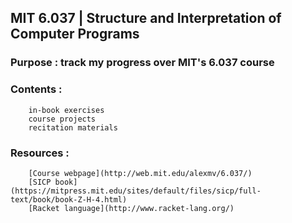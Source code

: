 ## MIT 6.037 | Structure and Interpretation of Computer Programs

### Purpose : track my progress over MIT's 6.037 course

### Contents :
        in-book exercises
        course projects
        recitation materials

### Resources :
        [Course webpage](http://web.mit.edu/alexmv/6.037/)
        [SICP book](https://mitpress.mit.edu/sites/default/files/sicp/full-text/book/book-Z-H-4.html)
        [Racket language](http://www.racket-lang.org/)
